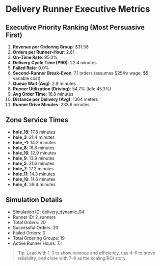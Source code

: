 # Delivery Runner Executive Metrics

## Executive Priority Ranking (Most Persuasive First)
1. **Revenue per Ordering Group**: $31.58
2. **Orders per Runner‑Hour**: 2.81
3. **On‑Time Rate**: 95.0%
4. **Delivery Cycle Time (P90)**: 22.4 minutes
5. **Failed Rate**: 0.0%
6. **Second‑Runner Break‑Even**: 7.1 orders (assumes $25/hr wage, $5 variable cost)
7. **Queue Wait (Avg)**: 2.9 minutes
8. **Runner Utilization (Driving)**: 54.7% (Idle 45.3%)
9. **Avg Order Time**: 16.8 minutes
10. **Distance per Delivery (Avg)**: 1364 meters
11. **Runner Drive Minutes**: 233.6 minutes

## Zone Service Times
- **hole_18**: 17.8 minutes
- **hole_3**: 21.4 minutes
- **hole_-1**: 14.2 minutes
- **hole_8**: 16.6 minutes
- **hole_16**: 12.9 minutes
- **hole_9**: 13.8 minutes
- **hole_5**: 21.6 minutes
- **hole_7**: 17.2 minutes
- **hole_11**: 14.3 minutes
- **hole_10**: 11.6 minutes
- **hole_4**: 39.4 minutes


## Simulation Details
- Simulation ID: delivery_dynamic_04
- Runner ID: 2_runners
- Total Orders: 20
- Successful Orders: 20
- Failed Orders: 0
- Total Ordering Groups: 19
- Active Runner Hours: 7.1

> Tip: Lead with 1–3 to show revenue and efficiency, use 4–6 to prove reliability, and close with 7–8 as the scaling/ROI story.
